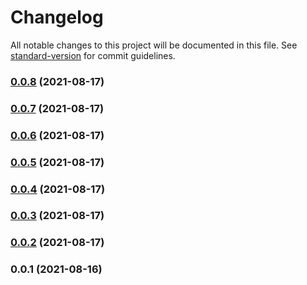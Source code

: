 # Changelog

All notable changes to this project will be documented in this file. See [standard-version](https://github.com/conventional-changelog/standard-version) for commit guidelines.

### [0.0.8](https://github.com/jpwesselink/eslint-config-popcorn/compare/v0.0.7...v0.0.8) (2021-08-17)

### [0.0.7](https://github.com/jpwesselink/eslint-config-popcorn/compare/v0.0.6...v0.0.7) (2021-08-17)

### [0.0.6](https://github.com/jpwesselink/eslint-config-popcorn/compare/v0.0.5...v0.0.6) (2021-08-17)

### [0.0.5](https://github.com/jpwesselink/eslint-config-popcorn/compare/v0.0.4...v0.0.5) (2021-08-17)

### [0.0.4](https://github.com/jpwesselink/eslint-config-popcorn/compare/v0.0.3...v0.0.4) (2021-08-17)

### [0.0.3](https://github.com/jpwesselink/eslint-config-popcorn/compare/v0.0.2...v0.0.3) (2021-08-17)

### [0.0.2](https://github.com/jpwesselink/eslint-config-popcorn/compare/v0.0.1...v0.0.2) (2021-08-17)

### 0.0.1 (2021-08-16)
